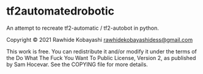 # tf2automatedrobotic
An attempt to recreate tf2-automatic / tf2-autobot in python.

Copyright © 2021 Rawhide Kobayashi rawhidekobayashidess@gmail.com

This work is free. You can redistribute it and/or modify it under the 
terms of the Do What The Fuck You Want To Public License, Version 2,
as published by Sam Hocevar. See the COPYING file for more details.